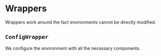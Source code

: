 # Wrappers

Wrappers work around the fact environments cannot be directly modified.

## `ConfigWrapper`

We configure the environment with all the necessary components.
